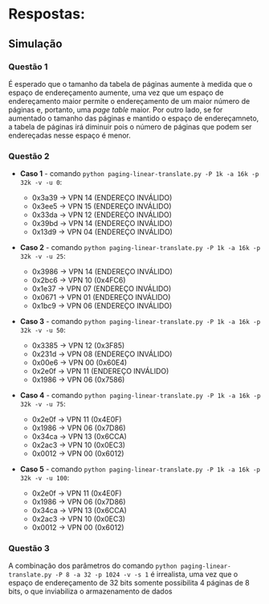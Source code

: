 # Respostas:

## Simulação

### Questão 1
É esperado que o tamanho da tabela de páginas aumente à medida que o espaço de endereçamento aumente, uma vez que um espaço de endereçamento maior permite o endereçamento de um maior número de páginas e, portanto, uma *page table* maior. Por outro lado, se for aumentado o tamanho das páginas e mantido o espaço de endereçamneto, a tabela de páginas irá diminuir pois o número de páginas que podem ser endereçadas nesse espaço é menor.

### Questão 2
- **Caso 1** - comando `python paging-linear-translate.py -P 1k -a 16k -p 32k -v -u 0`:
    - 0x3a39 -> VPN 14 (ENDEREÇO INVÁLIDO)
    - 0x3ee5 -> VPN 15 (ENDEREÇO INVÁLIDO)
    - 0x33da -> VPN 12 (ENDEREÇO INVÁLIDO)
    - 0x39bd -> VPN 14 (ENDEREÇO INVÁLIDO)
    - 0x13d9 -> VPN 04 (ENDEREÇO INVÁLIDO)

- **Caso 2** - comando `python paging-linear-translate.py -P 1k -a 16k -p 32k -v -u 25`:
    - 0x3986 -> VPN 14 (ENDEREÇO INVÁLIDO)
    - 0x2bc6 -> VPN 10 (0x4FC6)
    - 0x1e37 -> VPN 07 (ENDEREÇO INVÁLIDO)
    - 0x0671 -> VPN 01 (ENDEREÇO INVÁLIDO)
    - 0x1bc9 -> VPN 06 (ENDEREÇO INVÁLIDO)

- **Caso 3** - comando `python paging-linear-translate.py -P 1k -a 16k -p 32k -v -u 50`:
    - 0x3385 -> VPN 12 (0x3F85)
    - 0x231d -> VPN 08 (ENDEREÇO INVÁLIDO)
    - 0x00e6 -> VPN 00 (0x60E4)
    - 0x2e0f -> VPN 11 (ENDEREÇO INVÁLIDO)
    - 0x1986 -> VPN 06 (0x7586)

- **Caso 4** - comando `python paging-linear-translate.py -P 1k -a 16k -p 32k -v -u 75`:
    - 0x2e0f -> VPN 11 (0x4E0F)
    - 0x1986 -> VPN 06 (0x7D86) 
    - 0x34ca -> VPN 13 (0x6CCA)
    - 0x2ac3 -> VPN 10 (0x0EC3)
    - 0x0012 -> VPN 00 (0x6012) 

- **Caso 5** - comando `python paging-linear-translate.py -P 1k -a 16k -p 32k -v -u 100`:
    - 0x2e0f -> VPN 11 (0x4E0F)
    - 0x1986 -> VPN 06 (0x7D86) 
    - 0x34ca -> VPN 13 (0x6CCA)
    - 0x2ac3 -> VPN 10 (0x0EC3)
    - 0x0012 -> VPN 00 (0x6012) 

### Questão 3
A combinação dos parâmetros do comando `python paging-linear-translate.py -P 8 -a 32 -p 1024 -v -s 1` é irrealista, uma vez que o espaço de endereçamento de 32 bits somente possibilita 4 páginas de 8 bits, o que inviabiliza o armazenamento de dados 

